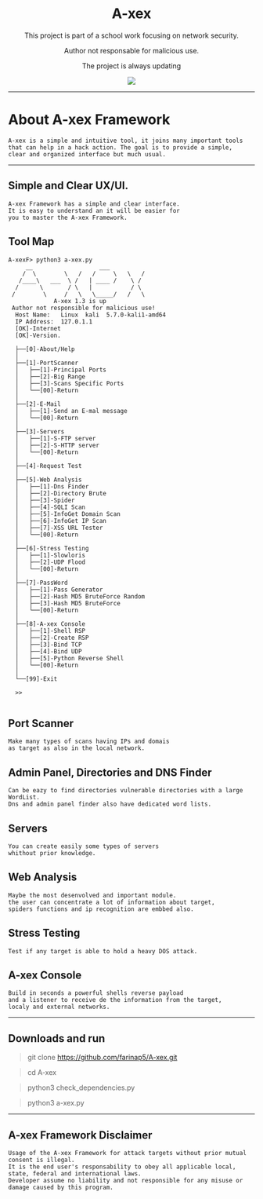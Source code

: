 <h1 align="center">A-xex</h1>
<p align="center">This project is part of a school work focusing on network security.</p>
<p align="center">Author not responsable for malicious use.</p>
<p align="center">The project is always updating</p>
<p align="center"> 
   <img src="https://img.shields.io/badge/language-python-blue.svg">
</p>

***

# About A-xex Framework

```
A-xex is a simple and intuitive tool, it joins many important tools 
that can help in a hack action. The goal is to provide a simple, 
clear and organized interface but much usual.
```

---

## Simple and Clear UX/UI.

```
A-xex Framework has a simple and clear interface. 
It is easy to understand an it will be easier for 
you to master the A-xex Framework.
```
## Tool Map
```
A-xexF> python3 a-xex.py
     __                   ___             
    /  \        \   /   /     \   \   /   
   /____\   ___  \ /   | ____ /    \ /    
  /      \       / \   |           / \    
 /        \     /   \   \_____/   /   \   
             A-xex 1.3 is up              
 Author not responsible for malicious use! 
  Host Name:   Linux  kali  5.7.0-kali1-amd64 
  IP Address:  127.0.1.1 
  [OK]-Internet
  [OK]-Version.

  ├──[0]-About/Help
  │
  ├──[1]-PortScanner
  │   ├──[1]-Principal Ports
  │   ├──[2]-Big Range
  │   ├──[3]-Scans Specific Ports
  │   └──[00]-Return
  │
  ├──[2]-E-Mail
  │   ├──[1]-Send an E-mal message
  │   └──[00]-Return
  │
  ├──[3]-Servers
  │   ├──[1]-S-FTP server
  │   ├──[2]-S-HTTP server
  │   └──[00]-Return
  │
  ├──[4]-Request Test
  │
  ├──[5]-Web Analysis
  │   ├──[1]-Dns Finder
  │   ├──[2]-Directory Brute
  │   ├──[3]-Spider
  │   ├──[4]-SQLI Scan
  │   ├──[5]-InfoGet Domain Scan
  │   ├──[6]-InfoGet IP Scan
  │   ├──[7]-XSS URL Tester
  │   └──[00]-Return
  │
  ├──[6]-Stress Testing
  │   ├──[1]-Slowloris
  │   ├──[2]-UDP Flood
  │   └──[00]-Return
  │
  ├──[7]-PassWord
  │   ├──[1]-Pass Generator
  │   ├──[2]-Hash MD5 BruteForce Random
  │   ├──[3]-Hash MD5 BruteForce
  │   └──[00]-Return
  │
  ├──[8]-A-xex Console
  │   ├──[1]-Shell RSP
  │   ├──[2]-Create RSP
  │   ├──[3]-Bind TCP
  │   ├──[4]-Bind UDP
  │   ├──[5]-Python Reverse Shell
  │   └──[00]-Return
  │
  └──[99]-Exit

  >> 


```

## Port Scanner

```
Make many types of scans having IPs and domais 
as target as also in the local network. 
```
## Admin Panel, Directories and DNS Finder

```
Can be eazy to find directories vulnerable directories with a large WordList.
Dns and admin panel finder also have dedicated word lists.
```
## Servers

```
You can create easily some types of servers 
whithout prior knowledge.
```

## Web Analysis

```
Maybe the most desenvolved and important module.
the user can concentrate a lot of information about target, 
spiders functions and ip recognition are embbed also.
```

## Stress Testing

```
Test if any target is able to hold a heavy DOS attack.
```

## A-xex Console

```
Build in seconds a powerful shells reverse payload 
and a listener to receive de the information from the target, 
localy and external networks.
```

---

## Downloads and run

> git clone https://github.com/farinap5/A-xex.git

> cd A-xex

> python3 check_dependencies.py

> python3 a-xex.py

---

## A-xex Framework Disclaimer

```
Usage of the A-xex Framework for attack targets without prior mutual consent is illegal. 
It is the end user's responsability to obey all applicable local, state, federal and international laws. 
Developer assume no liability and not responsible for any misuse or damage caused by this program.
```
